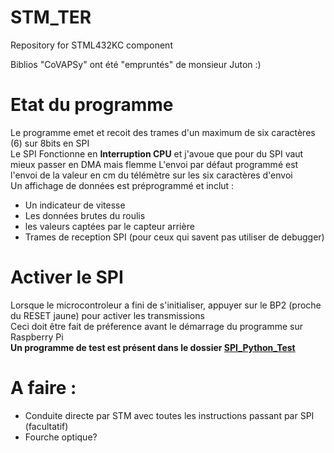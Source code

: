 # STM_TER
Repository for STML432KC component

Biblios "CoVAPSy" ont été "empruntés" de monsieur Juton :)

# Etat du programme

Le programme emet et recoit des trames d'un maximum de six caractères (6) sur 8bits en SPI \
Le SPI Fonctionne en **Interruption CPU** et j'avoue que pour du SPI vaut mieux passer en DMA mais flemme 
L'envoi par défaut programmé est l'envoi de la valeur en cm du télémètre sur les six caractères d'envoi\
Un affichage de données est préprogrammé et inclut : 
- Un indicateur de vitesse
- Les données brutes du roulis
- les valeurs captées par le capteur arrière
- Trames de reception SPI (pour ceux qui savent pas utiliser de debugger)

# Activer le SPI
Lorsque le microcontroleur a fini de s'initialiser, appuyer sur le BP2 (proche du RESET jaune) pour activer les transmissions \
Ceci doit être fait de préference avant le démarrage du programme sur Raspberry Pi \
**Un programme de test est présent dans le dossier [SPI_Python_Test](https://github.com/Imtherizza/STM_TER/tree/main/SPI_Python_test)** 

# A faire :
- Conduite directe par STM avec toutes les instructions passant par SPI (facultatif)
- Fourche optique?
